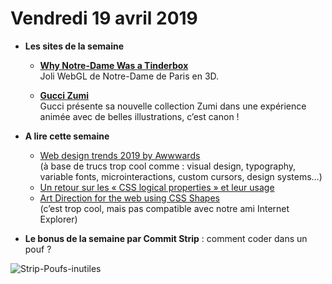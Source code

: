 Vendredi 19 avril 2019
===========================

- **Les sites de la semaine**  
   + **[Why Notre-Dame Was a Tinderbox](https://www.nytimes.com/interactive/2019/04/17/world/europe/notre-dame-cathedral-fire-spread.html)**  
   Joli WebGL de Notre-Dame de Paris en 3D.
   
   + **[Gucci Zumi](https://zumi.gucci.com/)**  
   Gucci présente sa nouvelle collection Zumi dans une expérience animée avec de belles illustrations, c’est canon !
 
- **A lire cette semaine**    
    + [Web design trends 2019 by Awwwards](https://www.awwwards.com/web-design-trends-2019.html)  
   (à base de trucs trop cool comme : visual design, typography, variable fonts, microinteractions, custom cursors, design systems…)
    + [Un retour sur les « CSS logical properties » et leur usage](https://webdesign.tutsplus.com/tutorials/how-to-use-css-logical-properties--cms-33024)
    + [Art Direction for the web using CSS Shapes](https://www.smashingmagazine.com/2019/04/art-direction-for-the-web-using-css-shapes/)   
   (c’est trop cool, mais pas compatible avec notre ami Internet Explorer)

- **Le bonus de la semaine par Commit Strip** : comment coder dans un pouf ?

![Strip-Poufs-inutiles](https://www.commitstrip.com/wp-content/uploads/2019/04/Strip-Poufs-inutiles-650-final.jpg)
